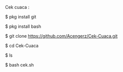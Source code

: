 Cek cuaca : 

$ pkg install git

$ pkg install bash

$ git clone https://github.com/Acengerz/Cek-Cuaca.git

$ cd Cek-Cuaca

$ ls

$ bash cek.sh
